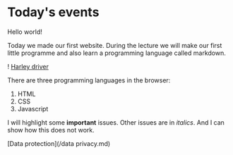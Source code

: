 # Today's events

Hello world!

Today we made our first website. During the lecture we will make our first little programme and also learn a programming language called markdown.

! [Harley driver](io1.jpg)

There are three programming languages in the browser:

1. HTML
1. CSS
1. Javascript

I will highlight some **important** issues. Other issues are in _italics_. And I can show how this does not work.

[Data protection](/data privacy.md)

